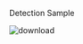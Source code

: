 Detection Sample 

![download](https://github.com/Venura-94/End-to-End-Object-Detection-Waste-Items/assets/137409412/87be3841-6c80-4bdf-885f-37f124606ab2)
